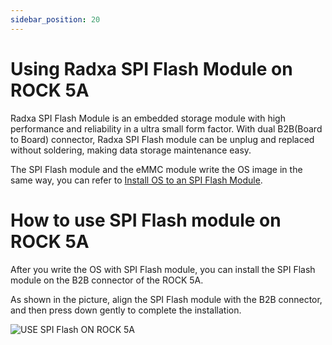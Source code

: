 ```yaml
---
sidebar_position: 20
---
```


# Using Radxa SPI Flash Module on ROCK 5A

Radxa SPI Flash Module is an embedded storage module with high performance and reliability in a ultra small form factor. With dual B2B(Board to Board) connector, Radxa SPI Flash module can be unplug and replaced without soldering, making data storage maintenance easy.

The SPI Flash module and the eMMC module write the OS image in the same way, you can refer to [Install OS to an SPI Flash Module](/general-tutorial/os-installation?target=eMMC+Module).

# How to use SPI Flash module on ROCK 5A

After you write the OS with SPI Flash module, you can install the SPI Flash module on the B2B connector of the ROCK 5A.

As shown in the picture, align the SPI Flash module with the B2B connector, and then press down gently to complete the installation.

![USE SPI Flash ON ROCK 5A](/img/accessories/spi-flash-on-rock5a.webp)
